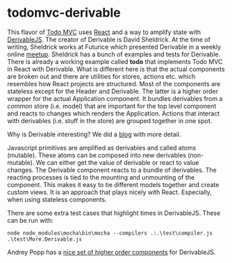 # todomvc-derivable
This flavor of [Todo MVC](http://todomvc.com/) uses [React](https://facebook.github.io/react/) and a way to amplify state with [DerivableJS](https://github.com/ds300/derivablejs).  The creator of Derivable is David Sheldrick.  At the time of writing, Sheldrick works at Futurice which presented Derivable in a weekly online [meetup](https://www.youtube.com/watch?v=NmHRcC_l-14).  Sheldrick has a bunch of examples and tests for Derivable.  There is already a working example called **todo** that implements Todo MVC in React with Derivable.  What is different here is that the actual components are broken out and there are utilities for stores, actions etc. which resembles how React projects are structured.   Most of the components are stateless except for the Header and Derivable.  The latter is a higher order wrapper for the actual Application component.  It bundles derivables from a _common_ store (i.e. model) that are important for the top level component and reacts to changes which renders the Application.  Actions that interact with derivables (i.e. stuff in the store) are grouped together in one spot.

Why is Derivable interesting?  We did a [blog](https://medium.com/@matthew47671280/derivablejs-and-reactjs-63dcaf064117#.wqc7i4f9n) with more detail.

Javascript primitives are amplified as derivables and called atoms (mutable).  These atoms can be composed into new derivables (non-mutable).  We can either get the value of derivable or react to value changes.  The Derivable component reacts to a bundle of derivables.  The reacting processes is tied to the mounting and unmounting of the component.  This makes it easy to tie different models together and create custom views.  It is an approach that plays nicely with React.  Especially, when using stateless components.

There are some extra test cases that highlight times in DerivableJS.  These can be run with:

    node node_modules\mocha\bin\mocha --compilers .:.\test\compiler.js .\test\More.Derivable.js

Andrey Popp has a [nice set of higher order components](https://github.com/andreypopp/react-derivable) for DerivableJS.
